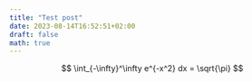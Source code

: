 ```yaml
---
title: "Test post"
date: 2023-08-14T16:52:51+02:00
draft: false
math: true
---
```

$$
\int_{-\infty}^\infty e^{-x^2} dx = \sqrt{\pi}
$$
